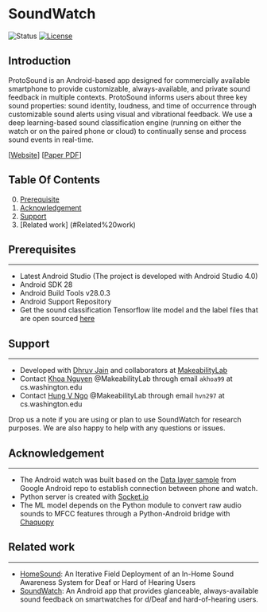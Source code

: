 
# SoundWatch #

![Status](https://img.shields.io/badge/Version-Experimental-brightgreen.svg)
[![License](https://img.shields.io/badge/License-Apache%202.0-blue.svg)](https://opensource.org/licenses/Apache-2.0)

Introduction
------------
ProtoSound is an Android-based app designed for commercially available smartphone to provide customizable, always-available, and private sound feedback in multiple contexts. ProtoSound informs users about three key sound properties: sound identity, loudness, and time of occurrence through customizable sound alerts using visual and vibrational feedback. We use a deep learning-based sound classification engine (running on either the watch or on the paired phone or cloud) to continually sense and process sound events in real-time.

[[Website](https://makeabilitylab.cs.washington.edu/project/soundwatch/)]
[[Paper PDF](https://homes.cs.washington.edu/~djain/img/portfolio/Jain_SoundWatch_ASSETS2020.pdf)]


## Table Of Contents ##

0. [Prerequisite](#prerequisites)
1. [Acknowledgement](#acknowledgement)
2. [Support](#support)
3. [Related work] (#Related%20work)

## Prerequisites ##
--------------
- Latest Android Studio (The project is developed with Android Studio 4.0)
- Android SDK 28
- Android Build Tools v28.0.3
- Android Support Repository
- Get the sound classification Tensorflow lite model and the label files that are open sourced [here](https://www.dropbox.com/sh/wngu1kuufwdk8nr/AAC1rm5QR-amL_HBzTOgsZnca?dl=0)


## Support ##
-------
- Developed with [Dhruv Jain](https://homes.cs.washington.edu/~djain/) and collaborators at [MakeabilityLab](https://makeabilitylab.cs.washington.edu/)
- Contact [Khoa Nguyen](https://www.linkedin.com/in/akka/) @MakeabilityLab through email `akhoa99` at cs.washington.edu
- Contact [Hung V Ngo](www.hungvngo.com) @MakeabilityLab through email `hvn297` at cs.washington.edu



Drop us a note if you are using or plan to use SoundWatch for research purposes. We are also happy to help with any questions or issues.

## Acknowledgement ##
-------
- The Android watch was built based on the [Data layer sample](https://github.com/android/wear-os-samples/tree/master/DataLayer) from Google Android repo to establish connection between phone and watch.
- Python server is created with [Socket.io](https://socket.io/blog/native-socket-io-and-android/)
- The ML model depends on the Python module to convert raw audio sounds to MFCC features through a Python-Android bridge with [Chaquopy](https://chaquo.com/chaquopy/)

## Related work ##
--------
- [HomeSound](https://makeabilitylab.cs.washington.edu/project/smarthomedhh/): An Iterative Field Deployment of an In-Home Sound Awareness System for Deaf or Hard of Hearing Users
- [SoundWatch](https://makeabilitylab.cs.washington.edu/project/soundwatch/): An Android app that provides glanceable, always-available sound feedback on smartwatches for d/Deaf and hard-of-hearing users.